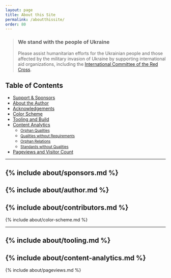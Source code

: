 ```yaml
---
layout: page
title: About this Site
permalink: /aboutthissite/
order: 80
---
```

<div class="ua-background" markdown="1">

>### We stand with the people of Ukraine <span class="ua-text"><i class="fas fa-heart"></i></span><span class="ua-size"><i class="fas fa-heart beat heart"></i></span>
> Please assist humanitarian efforts for the Ukrainian people and those affected by the military invasion of Ukraine by supporting international aid organizations, including the [International Committee of the Red Cross](https://www.icrc.org/en).
</div>

## Table of Contents

- [Support & Sponsors](#sponsors)
- [About the Author](#about-author)
- [Acknowledgements](#acknowledgements)
- [Color Scheme](#colors)
- [Tooling and Build](#tooling)
- [Content Analytics](#analytics) 
   - <small>[Orphan Qualities](#orphanqualities)</small>
   - <small>[Qualities without Requirements](#qualitieswithoutrequirements)</small>
   - <small>[Orphan Relations](#orphanrelations)</small>
   - <small>[Standards without Qualities](#nostandardwithoutqualities)</small>
- [Pageviews and Visitor Count](#site-statistics)

---

{% include about/sponsors.md %}
---
{% include about/author.md %}
---

{% include about/contributors.md %}
---

{% include about/color-scheme.md %}

---

{% include about/tooling.md %}
---

{% include about/content-analytics.md %}
---

{% include about/pageviews.md %}
